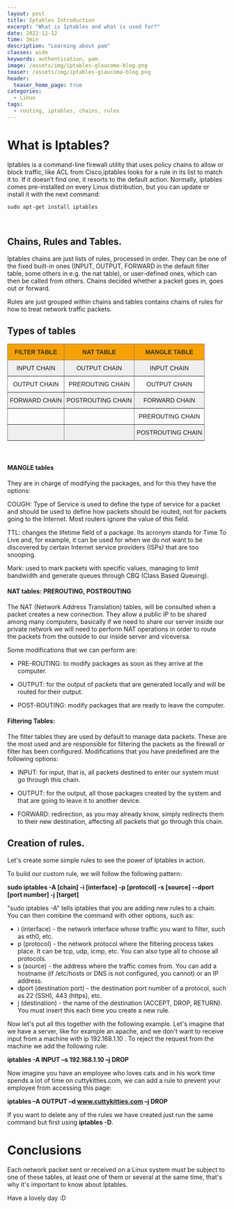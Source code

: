 ```yaml
---
layout: post
title: Iptables Introduction
excerpt: "What is Iptables and what is used for?"
date: 2022-12-12
time: 3min
description: "Learning about pam"
classes: wide
keywords: authentication, pam.
image: /assets/img/iptables-glaucoma-blog.png
teaser: /assets/img/iptables-glaucoma-blog.png
header:
  teaser_home_page: true
categories:
  - Linux
tags:  
  - routing, iptables, chains, rules
---
```


# What is Iptables?

Iptables is a command-line firewall utility that uses policy chains to allow or block traffic, like ACL from Cisco,iptables looks for a rule in its list to match it to. If it doesn’t find one, it resorts to the default action. Normally, iptables comes pre-installed on every Linux distribution, but you can update or install it with the next command: 

```
sudo apt-get install iptables
```
<br>

## Chains, Rules and Tables.

Iptables chains are just lists of rules, processed in order. They can be one of the fixed built-in ones (INPUT, OUTPUT, FORWARD in the default filter table, some others in e.g. the nat table), or user-defined ones, which can then be called from others. Chains decided whether a packet goes in, goes out or forward.

Rules are just grouped within chains and tables contains chains of rules for how to treat network traffic packets.

## Types of tables
<table width="100%" style="border-collapse:collapse;border-spacing:0" class="tg"><thead><tr><th style="background-color:#f8a102;border-color:inherit;border-style:solid;border-width:1px;color:#333333;font-family:Arial, sans-serif;font-size:14px;font-weight:normal;overflow:hidden;padding:10px 5px;text-align:center;vertical-align:top;word-break:normal"><span style="font-weight:bold">FILTER TABLE</span></th><th style="background-color:#f8a102;border-color:inherit;border-style:solid;border-width:1px;color:#333333;font-family:Arial, sans-serif;font-size:14px;font-weight:normal;overflow:hidden;padding:10px 5px;text-align:center;vertical-align:top;word-break:normal"><span style="font-weight:bold">NAT TABLE</span></th><th style="background-color:#f8a102;border-color:inherit;border-style:solid;border-width:1px;color:#333333;font-family:Arial, sans-serif;font-size:14px;font-weight:normal;overflow:hidden;padding:10px 5px;text-align:center;vertical-align:top;word-break:normal"><span style="font-weight:bold">MANGLE TABLE</span></th></tr></thead><tbody><tr><td style="background-color:#efefef;border-color:inherit;border-style:solid;border-width:1px;font-family:Arial, sans-serif;font-size:14px;overflow:hidden;padding:10px 5px;text-align:center;vertical-align:top;word-break:normal">INPUT CHAIN</td><td style="background-color:#efefef;border-color:inherit;border-style:solid;border-width:1px;font-family:Arial, sans-serif;font-size:14px;overflow:hidden;padding:10px 5px;text-align:center;vertical-align:top;word-break:normal">OUTPUT CHAIN</td><td style="background-color:#efefef;border-color:inherit;border-style:solid;border-width:1px;font-family:Arial, sans-serif;font-size:14px;overflow:hidden;padding:10px 5px;text-align:center;vertical-align:top;word-break:normal">INPUT CHAIN</td></tr><tr><td style="border-color:inherit;border-style:solid;border-width:1px;font-family:Arial, sans-serif;font-size:14px;overflow:hidden;padding:10px 5px;text-align:center;vertical-align:top;word-break:normal">OUTPUT CHAIN</td><td style="border-color:inherit;border-style:solid;border-width:1px;font-family:Arial, sans-serif;font-size:14px;overflow:hidden;padding:10px 5px;text-align:center;vertical-align:top;word-break:normal">PREROUTING CHAIN</td><td style="border-color:inherit;border-style:solid;border-width:1px;font-family:Arial, sans-serif;font-size:14px;overflow:hidden;padding:10px 5px;text-align:center;vertical-align:top;word-break:normal">OUTPUT CHAIN</td></tr><tr><td style="background-color:#efefef;border-color:inherit;border-style:solid;border-width:1px;font-family:Arial, sans-serif;font-size:14px;overflow:hidden;padding:10px 5px;text-align:center;vertical-align:top;word-break:normal">FORWARD CHAIN</td><td style="background-color:#efefef;border-color:inherit;border-style:solid;border-width:1px;font-family:Arial, sans-serif;font-size:14px;overflow:hidden;padding:10px 5px;text-align:center;vertical-align:top;word-break:normal">POSTROUTING CHAIN</td><td style="background-color:#efefef;border-color:inherit;border-style:solid;border-width:1px;font-family:Arial, sans-serif;font-size:14px;overflow:hidden;padding:10px 5px;text-align:center;vertical-align:top;word-break:normal">FORWARD CHAIN</td></tr><tr><td style="border-color:inherit;border-style:solid;border-width:1px;font-family:Arial, sans-serif;font-size:14px;overflow:hidden;padding:10px 5px;text-align:center;vertical-align:top;word-break:normal"></td><td style="border-color:inherit;border-style:solid;border-width:1px;font-family:Arial, sans-serif;font-size:14px;overflow:hidden;padding:10px 5px;text-align:center;vertical-align:top;word-break:normal"></td><td style="border-color:inherit;border-style:solid;border-width:1px;font-family:Arial, sans-serif;font-size:14px;overflow:hidden;padding:10px 5px;text-align:center;vertical-align:top;word-break:normal">PREROUTING CHAIN</td></tr><tr><td style="background-color:#efefef;border-color:inherit;border-style:solid;border-width:1px;font-family:Arial, sans-serif;font-size:14px;overflow:hidden;padding:10px 5px;text-align:center;vertical-align:top;word-break:normal"></td><td style="background-color:#efefef;border-color:inherit;border-style:solid;border-width:1px;font-family:Arial, sans-serif;font-size:14px;overflow:hidden;padding:10px 5px;text-align:center;vertical-align:top;word-break:normal"></td><td style="background-color:#efefef;border-color:inherit;border-style:solid;border-width:1px;font-family:Arial, sans-serif;font-size:14px;overflow:hidden;padding:10px 5px;text-align:center;vertical-align:top;word-break:normal">POSTROUTING CHAIN</td></tr></tbody></table>

<br>




#### MANGLE tables

They are in charge of modifying the packages, and for this they have the options:

COUGH: Type of Service is used to define the type of service for a packet and should be used to define how packets should be routed, not for packets going to the Internet. Most routers ignore the value of this field.

TTL: changes the lifetime field of a package. Its acronym stands for Time To Live and, for example, it can be used for when we do not want to be discovered by certain Internet service providers (ISPs) that are too snooping.

Mark: used to mark packets with specific values, managing to limit bandwidth and generate queues through CBQ (Class Based Queuing).


 
#### NAT tables: PREROUTING, POSTROUTING

The NAT (Network Address Translation) tables, will be consulted when a packet creates a new connection. They allow a public IP to be shared among many computers, basically if we need to share our server inside our private network we will need to perform NAT operations in order to route the packets from the outside to our inside server and viceversa.

Some modifications that we can perform are:

- PRE-ROUTING: to modify packages as soon as they arrive at the computer.

- OUTPUT: for the output of packets that are generated locally and will be routed for their output.

- POST-ROUTING: modify packages that are ready to leave the computer.


#### Filtering Tables:

The filter tables they are used by default to manage data packets. These are the most used and are responsible for filtering the packets as the firewall or filter has been configured. Modifications that you have predefined are the following options: 

- INPUT: for input, that is, all packets destined to enter our system must go through this chain.

- OUTPUT: for the output, all those packages created by the system and that are going to leave it to another device.

- FORWARD: redirection, as you may already know, simply redirects them to their new destination, affecting all packets that go through this chain.

## Creation of rules.

Let's create some simple rules to see the power of Iptables in action.

To build our custom rule, we will follow the following pattern:

**sudo iptables -A [chain] -i [interface] -p [protocol] -s [source] --dport [port number] -j [target]**

"sudo iptables -A"  tells iptables that you are adding new rules to a chain. You can then combine the command with other options, such as:

- i (interface) - the network interface whose traffic you want to filter, such as eth0, etc.
- p (protocol) - the network protocol where the filtering process takes place. It can be tcp, udp, icmp, etc. You can also type all to choose all protocols.
- s (source) - the address where the traffic comes from. You can add a hostname (if /etc/hosts or DNS is not configured, you cannot) or an IP address.
- dport (destination port) - the destination port number of a protocol, such as 22 (SSH), 443 (https), etc.
- j (destination) - the name of the destination (ACCEPT, DROP, RETURN). You must insert this each time you create a new rule.

Now let's put all this together with the following example. Let's imagine that we have a server, like for example an apache, and we don't want to receive input from a machine with ip 192.168.1.10 . To reject the request from the machine we add the following rule:

**iptables -A INPUT –s 192.168.1.10 –j DROP**

Now imagine you have an employee who loves cats and in his work time spends a lot of time on cuttykitties.com, we can add a rule to prevent your employee from accessing this page:

**iptables –A OUTPUT –d www.cuttykitties.com –j DROP**


If you want to delete any of the rules we have created just run the same command but first using **iptables -D**.

# Conclusions

Each network packet sent or received on a Linux system must be subject to one of these tables, at least one of them or several at the same time, that's why it's important to know about Iptables.

Have a lovely day :D



 




